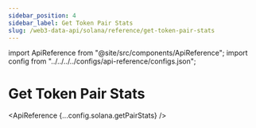 ```yaml
---
sidebar_position: 4
sidebar_label: Get Token Pair Stats
slug: /web3-data-api/solana/reference/get-token-pair-stats
---
```


import ApiReference from "@site/src/components/ApiReference";
import config from "../../../../configs/api-reference/configs.json";

# Get Token Pair Stats

<ApiReference {...config.solana.getPairStats} />
